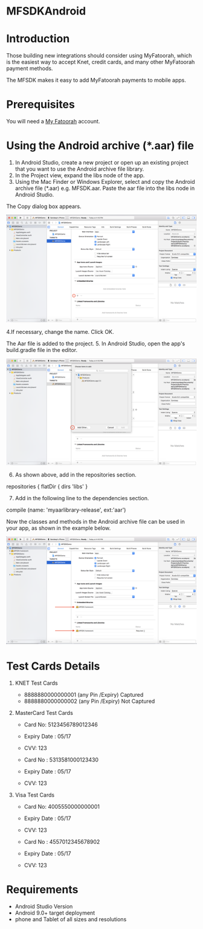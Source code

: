 # MFSDKAndroid

# Introduction
Those building new integrations should consider using  MyFatoorah, which is the easiest way to accept Knet, credit cards, and many other MyFatoorah payment methods.

The MFSDK makes it easy to add MyFatoorah payments to mobile apps.

# Prerequisites
You will need a [My Fatoorah](https://myfatoorah.com) account.

# Using the Android archive (*.aar) file

1. In Android Studio, create a new project or open up an existing project that you want to use the Android archive file library.
2. In the Project view, expand the libs node of the app.
3. Using the Mac Finder or Windows Explorer, select and copy the Android archive file (*.aar) e.g. MFSDK.aar. Paste the aar file into the libs node in Android Studio.

The Copy dialog box appears.

![Screenshot](https://github.com/MyFatoorahHub/MFSDK/blob/master/Setp%201.png)

4.If necessary, change the name. Click OK.

The Aar file is added to the project.
5. In Android Studio, open the app's build.gradle file in the editor.

![Screenshot](https://github.com/MyFatoorahHub/MFSDK/blob/master/Setp%202.png)


6. As shown above, add in the repositories section.

repositories {
flatDir {
dirs 'libs'
}

7. Add in the following line to the dependencies section.

compile (name: 'myaarlibrary-release', ext:'aar')

Now the classes and methods in the Android archive file can be used in your app, as shown in the example below.

![Screenshot](https://github.com/MyFatoorahHub/MFSDK/blob/master/Setp%203.png)


# Test Cards Details
1. KNET Test Cards
    - 8888880000000001 (any Pin /Expiry) Captured
    - 8888880000000002 (any Pin /Expiry) Not Captured

2. MasterCard Test Cards
    - Card No: 5123456789012346 
    - Expiry Date : 05/17
    - CVV: 123

    - Card No : 5313581000123430
    - Expiry Date : 05/17
    - CVV: 123

3. Visa Test Cards
    - Card No: 4005550000000001 
    - Expiry Date : 05/17
    - CVV: 123

    - Card No : 4557012345678902
    - Expiry Date : 05/17
    - CVV: 123
    
    
 # Requirements

- Android Studio Version 
- Android 9.0+ target deployment
- phone and Tablet of all sizes and resolutions
 
